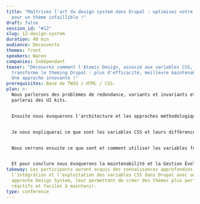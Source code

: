 ```yaml
---
title: "Maîtrisez l'art du design system dans Drupal : optimisez votre style
  pour un thème infaillible !"
draft: false
session_id: "#12"
slug: 12-design-system
duration: 40 min
audience: Découverte
themes: front
speakers: Waren
companies: Indépendant
teaser: "Découvrez comment l'Atomic Design, associé aux variables CSS,
  transforme le theming Drupal : plus d'efficacité, meilleure maintenabilité.
  Une approche innovante !"
prerequisites: Base de TWIG / HTML / CSS.
plan: >-
  Nous parlerons des problèmes de redondance, variants et invariants et je
  parlerai des UI kits.


  Ensuite nous évoquerons l'architecture et les approches méthodologiques (Archi 5-1, BEM, Atomic design).


  Je vous expliquerai ce que sont les variables CSS et leurs différences avec les variables SCSS (Cascade vs compilation, redéfinition de valeur et spécification, Simplicité, portée globale et intégration native).


  Nous verrons ensuite ce que sont et comment utiliser les variables fondamentales, référentielles, et les composants.


  Et pour conclure nous évoquerons la maintenabilité et la Gestion Évolutive.
takeway: Les participants auront acquis des connaissances approfondies sur
  l'intégration et l'exploitation des variables CSS dans Drupal avec une
  approche Design System, leur permettant de créer des thèmes plus performants,
  réactifs et faciles à maintenir.
type: conference
---
```

